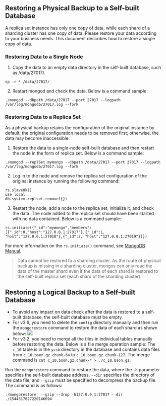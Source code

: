 ## Restoring a Physical Backup to a Self-built Database
A replica set instance has only one copy of data, while each shard of a sharding cluster has one copy of data. Please restore your data according to your business needs. This document describes how to restore a single copy of data.

### Restoring Data to a Single Node
1. Copy the data to an empty data directory in the self-built database, such as /data/27017/.
```
cp -r * /data/27017/
```
2. Restart mongod and check the data. Below is a command sample:
```
./mongod --dbpath /data/27017 --port 27017 --logpath /var/log/mongodb/27017.log --fork
```

### Restoring Data to a Replica Set
As a physical backup retains the configuration of the original instance by default, the original configuration needs to be removed first; otherwise, the data may become inaccessible.
1. Restore the data to a single-node self-built database and then restart the node in the form of replica set. Below is a command sample:
```
./mongod --replSet mymongo --dbpath /data/27017 --port 27017 --logpath /var/log/mongodb/27017.log --fork
```
2. Log in to the node and remove the replica set configuration of the original instance by running the following command:
```
rs.slaveOk()
use local
db.system.replset.remove({})
```
3. Restart the node, add a node to the replica set, initialize it, and check the data. The node added to the replica set should have been started with no data contained. Below is a command sample:
```
rs.initiate({"_id":"mymongo","members":[{"_id":0,"host":"127.0.0.1:27017"},{"_id":1, "host":"127.0.0.1:27018"},{"_id":2, "host":"127.0.0.1:27019"}]})
```
For more information on the `rs.initiate()` command, see [MongoDB Manual](https://docs.mongodb.com/manual/reference/method/rs.initiate/?spm=a2c4g.11186623.2.14.7baa7af8xkobmk).

> Data cannot be restored to a sharding cluster. As the route of physical backup is missing in a sharding cluster, mongos can only read the data of the master shard even if the data of each shard is restored to the self-built replica set (each shard of the sharding cluster).


## Restoring a Logical Backup to a Self-built Database
- To avoid any impact on data check after the data is restored to a self-built database, the self-built database must be empty.
- For v3.6, you need to delete the `config` directory manually and then run the `mongorestore` command to restore the data of each shard as shown below: ![](https://main.qcloudimg.com/raw/2ed5ed6172e17b5d6120d2572427e7fb.png)
- For v3.2, you need to merge all the files in individual tables manually before restoring the data. Below is a file merge operation sample:
The `c_10` table is in the `ycsb` directory in the database and contains data files from `c_10.bson.gz.chunk-64` to `c_10.bson.gz.chunk-127`. The merge command is `cat c_10.bson.gz.chunk-* > ./c_10.bson.gz`.

Run the `mongorestore` command to restore the data, where the `-h` parameter specifies the self-built database address, `--dir` specifies the directory of the data file, and `--gzip` must be specified to decompress the backup file. The command is as follows:
```
./mongorestore  --gzip --drop -h127.0.0.1:27017 --dir ./1544517027220146694
```
